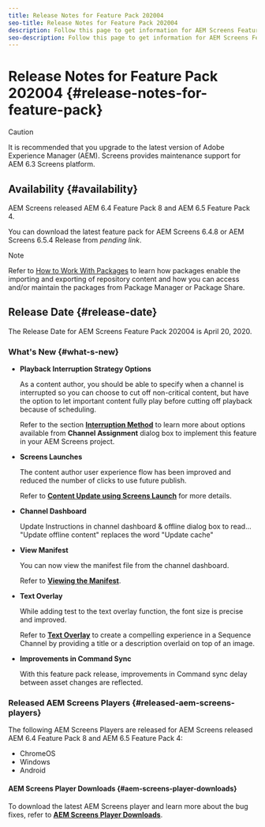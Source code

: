 ```yaml
---
title: Release Notes for Feature Pack 202004
seo-title: Release Notes for Feature Pack 202004
description: Follow this page to get information for AEM Screens Feature Pack 202004 released on April 20, 2020.
seo-description: Follow this page to get information for AEM Screens Feature Pack 202004 released on April 20, 2020.
---
```


# Release Notes for Feature Pack 202004 {#release-notes-for-feature-pack}

>[!CAUTION]
>
>It is recommended that you upgrade to the latest version of Adobe Experience Manager (AEM). Screens provides maintenance support for AEM 6.3 Screens platform.

## Availability {#availability}

AEM Screens released AEM 6.4 Feature Pack 8 and AEM 6.5 Feature Pack 4.

You can download the latest feature pack for AEM Screens 6.4.8 or AEM Screens 6.5.4 Release from *pending link*.

>[!NOTE]
>Refer to [How to Work With Packages](https://docs.adobe.com/help/en/experience-manager-65/administering/contentmanagement/package-manager.html) to learn how packages enable the importing and exporting of repository content and how you can access and/or maintain the packages from Package Manager or Package Share. 


## Release Date {#release-date}

The Release Date for AEM Screens Feature Pack 202004 is April 20, 2020.

### What's New {#what-s-new}

* **Playback Interruption Strategy Options**

    As a content author, you should be able to specify when a channel is interrupted so you can choose to cut off non-critical content, but have the option to let important content fully play before cutting off playback because of scheduling.

    Refer to the section **[Interruption Method](/help/user-guide/channel-assignment.md#interruption-method-channel)** to learn more about options available from **Channel Assignment** dialog box to implement this feature in your AEM Screens project.

* **Screens Launches**

   The content author user experience flow has been improved and reduced the number of clicks to use future publish. 

   Refer to **[Content Update using Screens Launch](launches.md)** for more details.

* **Channel Dashboard**

   Update Instructions in channel dashboard & offline dialog box to read... "Update offline content" replaces the word "Update cache" 


* **View Manifest**

   You can now view the manifest file from the channel dashboard.
   
   Refer to **[Viewing the Manifest](/help/user-guide/managing-channels.md#view-manifest)**.

* **Text Overlay**

   While adding test to the text overlay function, the font size is precise and improved.

   Refer to **[Text Overlay](text-overlay.md)** to create a compelling experience in a Sequence Channel by providing a title or a description overlaid on top of an image. 

* **Improvements in Command Sync**

   With this feature pack release, improvements in Command sync delay between asset changes are reflected.

### Released AEM Screens Players {#released-aem-screens-players}

The following AEM Screens Players are released for AEM Screens released AEM 6.4 Feature Pack 8 and AEM 6.5 Feature Pack 4:

* ChromeOS
* Windows
* Android

#### AEM Screens Player Downloads  {#aem-screens-player-downloads}

To download the latest AEM Screens player and learn more about the bug fixes, refer to [**AEM Screens Player Downloads**](https://download.macromedia.com/screens/).
